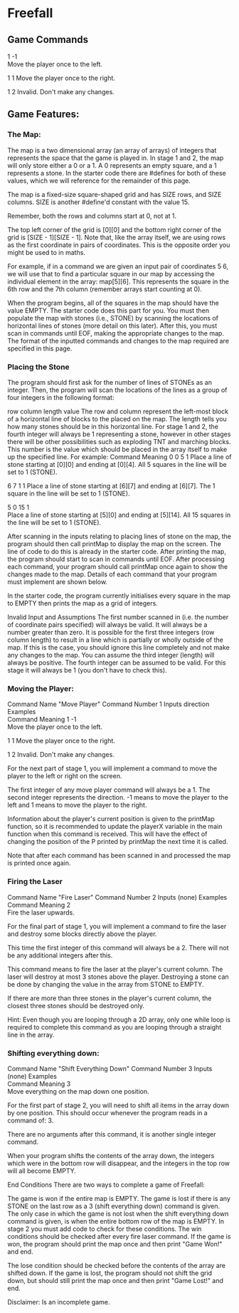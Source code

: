 # Freefall

## Game Commands
1 -1	
Move the player once to the left.

1 1	
Move the player once to the right.

1 2	
Invalid. Don't make any changes.
## Game Features:

### The Map:
The map is a two dimensional array (an array of arrays) of integers that represents the space that the game is played in. In stage 1 and 2, the map will only store either a 0 or a 1. A 0 represents an empty square, and a 1 represents a stone. In the starter code there are #defines for both of these values, which we will reference for the remainder of this page.

The map is a fixed-size square-shaped grid and has SIZE rows, and SIZE columns. SIZE is another #define'd constant with the value 15.

Remember, both the rows and columns start at 0, not at 1.

The top left corner of the grid is [0][0] and the bottom right corner of the grid is [SIZE - 1][SIZE - 1]. Note that, like the array itself, we are using rows as the first coordinate in pairs of coordinates. This is the opposite order you might be used to in maths.

For example, if in a command we are given an input pair of coordinates 5 6, we will use that to find a particular square in our map by accessing the individual element in the array: map[5][6]. This represents the square in the 6th row and the 7th column (remember arrays start counting at 0).

When the program begins, all of the squares in the map should have the value EMPTY. The starter code does this part for you. You must then populate the map with stones (i.e., STONE) by scanning the locations of horizontal lines of stones (more detail on this later). After this, you must scan in commands until EOF, making the appropriate changes to the map. The format of the inputted commands and changes to the map required are specified in this page.

### Placing the Stone
The program should first ask for the number of lines of STONEs as an integer. Then, the program will scan the locations of the lines as a group of four integers in the following format:

row column length value
The row and column represent the left-most block of a horizontal line of blocks to the placed on the map. The length tells you how many stones should be in this horizontal line. For stage 1 and 2, the fourth integer will always be 1 representing a stone, however in other stages there will be other possibilities such as exploding TNT and marching blocks. This number is the value which should be placed in the array itself to make up the specified line. For example:
Command	Meaning
0 0 5 1	
Place a line of stone starting at [0][0] and ending at [0][4]. All 5 squares in the line will be set to 1 (STONE).

6 7 1 1	
Place a line of stone starting at [6][7] and ending at [6][7]. The 1 square in the line will be set to 1 (STONE).

5 0 15 1	
Place a line of stone starting at [5][0] and ending at [5][14]. All 15 squares in the line will be set to 1 (STONE).

After scanning in the inputs relating to placing lines of stone on the map, the program should then call printMap to display the map on the screen. The line of code to do this is already in the starter code. After printing the map, the program should start to scan in commands until EOF. After processing each command, your program should call printMap once again to show the changes made to the map. Details of each command that your program must implement are shown below.

In the starter code, the program currently initialises every square in the map to EMPTY then prints the map as a grid of integers.

Invalid Input and Assumptions
The first number scanned in (i.e. the number of coordinate pairs specified) will always be valid. It will always be a number greater than zero.
It is possible for the first three integers (row column length) to result in a line which is partially or wholly outside of the map. If this is the case, you should ignore this line completely and not make any changes to the map.
You can assume the third integer (length) will always be positive.
The fourth integer can be assumed to be valid. For this stage it will always be 1 (you don't have to check this).

### Moving the Player:
Command Name	"Move Player"
Command Number	1
Inputs	direction
Examples	
Command	Meaning
1 -1	
Move the player once to the left.

1 1	
Move the player once to the right.

1 2	
Invalid. Don't make any changes.

For the next part of stage 1, you will implement a command to move the player to the left or right on the screen.

The first integer of any move player command will always be a 1. The second integer represents the direction. -1 means to move the player to the left and 1 means to move the player to the right.

Information about the player's current position is given to the printMap function, so it is recommended to update the playerX variable in the main function when this command is received. This will have the effect of changing the position of the P printed by printMap the next time it is called.

Note that after each command has been scanned in and processed the map is printed once again.

### Firing the Laser
Command Name	"Fire Laser"
Command Number	2
Inputs	(none)
Examples	
Command	Meaning
2	
Fire the laser upwards.

For the final part of stage 1, you will implement a command to fire the laser and destroy some blocks directly above the player.

This time the first integer of this command will always be a 2. There will not be any additional integers after this.

This command means to fire the laser at the player's current column. The laser will destroy at most 3 stones above the player. Destroying a stone can be done by changing the value in the array from STONE to EMPTY.

If there are more than three stones in the player's current column, the closest three stones should be destroyed only.

Hint: Even though you are looping through a 2D array, only one while loop is required to complete this command as you are looping through a straight line in the array.

### Shifting everything down:
Command Name	"Shift Everything Down"
Command Number	3
Inputs	(none)
Examples	
Command	Meaning
3	
Move everything on the map down one position.

For the first part of stage 2, you will need to shift all items in the array down by one position. This should occur whenever the program reads in a command of: 3.

There are no arguments after this command, it is another single integer command.

When your program shifts the contents of the array down, the integers which were in the bottom row will disappear, and the integers in the top row will all become EMPTY.

End Conditions
There are two ways to complete a game of Freefall:

The game is won if the entire map is EMPTY.
The game is lost if there is any STONE on the last row as a 3 (shift everything down) command is given. The only case in which the game is not lost when the shift everything down command is given, is when the entire bottom row of the map is EMPTY.
In stage 2 you must add code to check for these conditions. The win conditions should be checked after every fire laser command. If the game is won, the program should print the map once and then print "Game Won!" and end.

The lose condition should be checked before the contents of the array are shifted down. If the game is lost, the program should not shift the grid down, but should still print the map once and then print "Game Lost!" and end.


Disclaimer: Is an incomplete game. 